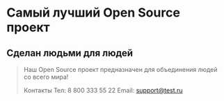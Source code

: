 # Самый лучший Open Source проект

## Сделан людьми для людей

> Наш Open Source проект предназначен для объединения людей со всего мира!
>
> Контакты
Тел: 8 800 333 55 22
Email: support@test.ru
